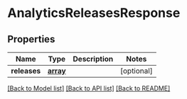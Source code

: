 # AnalyticsReleasesResponse

## Properties
Name | Type | Description | Notes
------------ | ------------- | ------------- | -------------
**releases** | [**array**](.md) |  | [optional] 

[[Back to Model list]](../README.md#documentation-for-models) [[Back to API list]](../README.md#documentation-for-api-endpoints) [[Back to README]](../README.md)

